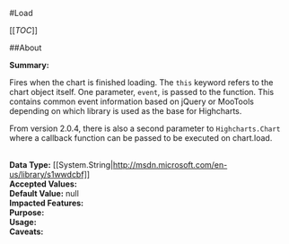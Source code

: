 #Load

[[_TOC_]]

##About

**Summary:** <p>Fires when the chart is finished loading. The <code>this</code> keyword refers to the chart object itself. One parameter, <code>event</code>, is passed to the function. This contains common event information based on jQuery or MooTools depending on which library is used as the base for Highcharts.</p><p>From version 2.0.4, there is also a second parameter to <code>Highcharts.Chart</code> where a callback function can be passed to be executed on chart.load.</p>  
**Data Type:** [[System.String|http://msdn.microsoft.com/en-us/library/s1wwdcbf]]  
**Accepted Values:**   
**Default Value:** null  
**Impacted Features:**   
**Purpose:**   
**Usage:**   
**Caveats:**   

